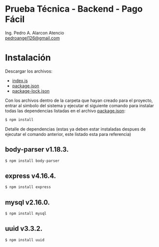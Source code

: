 # Prueba Técnica - Backend - Pago Fácil
Ing. Pedro A. Alarcon Atencio <br>
pedroangel126@gmail.com

# Instalación
Descargar los archivos: 

- <a href="https://github.com/pedroangel/PagoFacil/blob/master/index.js" target="_blank">index.js</a>
- <a href="https://github.com/pedroangel/PagoFacil/blob/master/package.json" target="_blank">package.json</a>
- <a href="https://github.com/pedroangel/PagoFacil/blob/master/package-lock.json" target="_blank">package-lock.json</a>

Con los archivos dentro de la carpeta que hayan creado para el proyecto, entrar al simbolo del sistema y ejecutar el siguiente comando para instalar todas las dependencias listadas en el archivo <a href="https://github.com/pedroangel/PagoFacil/blob/master/package.json" target="_blank">package.json</a>:
```sh
$ npm install
```
Detalle de dependencias (estas ya deben estar instaladas despues de ejecutar el comando anterior, este listado esta para referencia)

## body-parser v1.18.3.
```sh
$ npm install body-parser
```
## express v4.16.4.
```sh
$ npm install express
```
## mysql v2.16.0.
```sh
$ npm install mysql
```
## uuid v3.3.2.
```sh
$ npm install uuid
```
